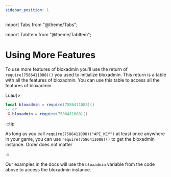 ```yaml
---
sidebar_position: 1
---
```


import Tabs from "@theme/Tabs";

import TabItem from "@theme/TabItem";

# Using More Features

To use more features of bloxadmin you'll use the return of
`require(7586411088)()` you used to initialize bloxadmin. This return is a table
with all the features of bloxadmin. You can use this table to access all the
features of bloxadmin.

<Tabs>
<TabItem value="lua" label={<>Lua<i>u</i></>}>

```lua
local bloxadmin = require(7586411088)()
-- or
_G.bloxadmin = require(7586411088)()
```

</TabItem>
</Tabs>

:::tip

As long as you call `require(7586411088)("API_KEY")` at least once anywhere in
your game, you can use `require(7586411088)()` to get the bloxadmin instance.
Order does not matter

:::

Our examples in the docs will use the `bloxadmin` variable from the code above
to access the bloxadmin instance.

